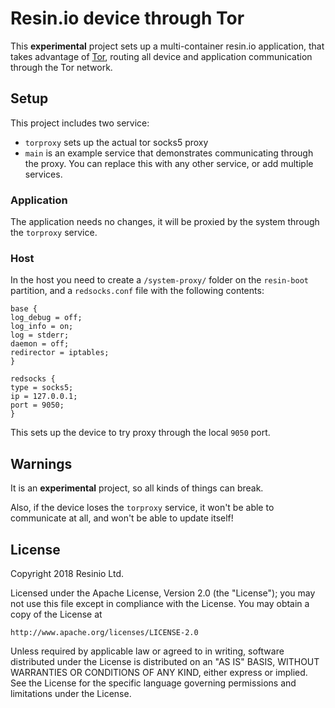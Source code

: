 # Resin.io device through Tor

This **experimental** project sets up a multi-container resin.io application,
that takes advantage of [Tor](https://www.torproject.org/), routing all device
and application communication through the Tor network.

## Setup

This project includes two service:

* `torproxy` sets up the actual tor socks5 proxy
* `main` is an example service that demonstrates communicating through the proxy.
  You can replace this with any other service, or add multiple services.

### Application

The application needs no changes, it will be proxied by the system through
the `torproxy` service.

### Host

In the host you need to create a `/system-proxy/` folder on the `resin-boot`
partition, and a `redsocks.conf` file with the following contents:

```
base {
log_debug = off;
log_info = on;
log = stderr;
daemon = off;
redirector = iptables;
}

redsocks {
type = socks5;
ip = 127.0.0.1;
port = 9050;
}
```

This sets up the device to try proxy through the local `9050` port.

## Warnings

It is an **experimental** project, so all kinds of things can break.

Also, if the device loses the `torproxy` service, it won't be able to communicate
at all, and won't be able to update itself!

## License

Copyright 2018 Resinio Ltd.

Licensed under the Apache License, Version 2.0 (the "License");
you may not use this file except in compliance with the License.
You may obtain a copy of the License at

    http://www.apache.org/licenses/LICENSE-2.0

Unless required by applicable law or agreed to in writing, software
distributed under the License is distributed on an "AS IS" BASIS,
WITHOUT WARRANTIES OR CONDITIONS OF ANY KIND, either express or implied.
See the License for the specific language governing permissions and
limitations under the License.

